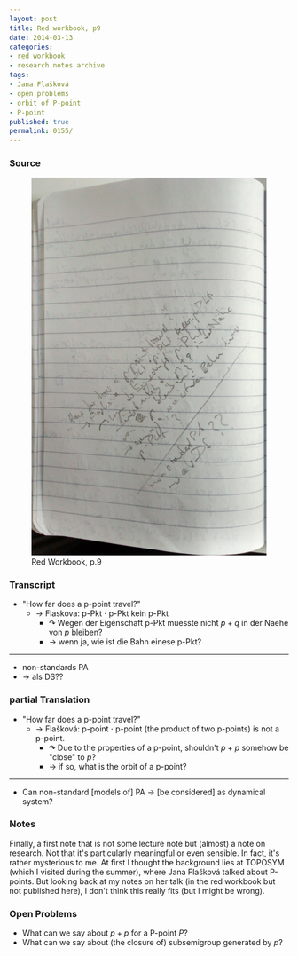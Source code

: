 ```yaml
---
layout: post
title: Red workbook, p9
date: 2014-03-13
categories:
- red workbook
- research notes archive
tags:
- Jana Flašková
- open problems
- orbit of P-point
- P-point
published: true
permalink: 0155/
---
```


### Source

<figure>
  <a href="/assets/2014/red_workbook-p9.jpg">
    <img alt="red workbook, p9" src="/assets/2014/red_workbook-p9.jpg"/>
  </a>
  <figcaption>
    Red Workbook, p.9
  </figcaption>
</figure>

### Transcript

* "How far does a p-point travel?"
  * $\rightarrow$ Flaskova: p-Pkt ⋅ p-Pkt kein p-Pkt
    * $\curvearrowright$ Wegen der Eigenschaft p-Pkt muesste nicht $p+q$ in der Naehe von $p$ bleiben?
    * $\rightarrow$ wenn ja, wie ist die Bahn einese p-Pkt?

---
* non-standards PA
* $\rightarrow$ als DS??

### partial Translation

* "How far does a p-point travel?"
  * $\rightarrow$ Flašková: p-point ⋅ p-point (the product of two p-points) is not a p-point.
    * $\curvearrowright$ Due to the properties of a p-point, shouldn't $p+p$ somehow be "close" to $p$?
    * $\rightarrow$ if so, what is the orbit of a p-point?

---
* Can non-standard [models of] PA $\rightarrow$ [be considered] as dynamical system?

### Notes

Finally, a first note that is not some lecture note but (almost) a note on research. Not that it's particularly meaningful or even sensible. In fact, it's rather mysterious to me. At first I thought the background lies at TOPOSYM (which I visited during the summer), where Jana Flašková talked about P-points. But looking back at my notes on her talk (in the red workbook but not published here), I don't think this really fits (but I might be wrong).

### Open Problems

* What can we say about $p+p$ for a P-point $P$?
* What can we say about (the closure of) subsemigroup generated by $p$?
